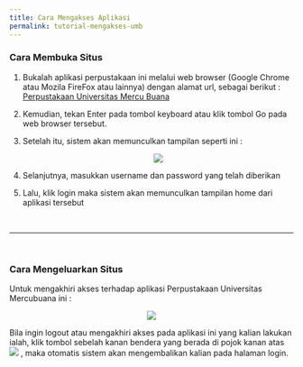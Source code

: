 ```yaml
---
title: Cara Mengakses Aplikasi
permalink: tutorial-mengakses-umb
---
```



### Cara Membuka Situs
1. Bukalah aplikasi perpustakaan ini melalui web browser (Google Chrome atau Mozila FireFox  atau 			   lainnya) dengan alamat url, sebagai berikut :
   [Perpustakaan Universitas Mercu Buana](http://umb.lib-sys.id/)

2. Kemudian, tekan Enter pada tombol keyboard atau klik  tombol Go  pada web browser tersebut.	

3. Setelah itu, sistem akan memunculkan tampilan seperti ini : <center><img src="{{site.baseurl}}/assets/img/login.PNG"></center>

4. Selanjutnya, masukkan username dan password yang telah diberikan

5. Lalu, klik login maka sistem akan memunculkan tampilan home dari aplikasi tersebut

<br>
<hr>
<br>

### Cara Mengeluarkan Situs
Untuk mengakhiri akses terhadap aplikasi Perpustakaan Universitas Mercubuana ini :
<center><img src="{{site.baseurl}}/assets/img/logout1.PNG"></center>

Bila ingin logout atau mengakhiri akses pada aplikasi ini yang kalian lakukan ialah, klik tombol sebelah kanan bendera yang berada di pojok kanan atas <img src="{{site.baseurl}}/assets/img/logout.PNG"> , maka otomatis sistem akan mengembalikan kalian pada halaman login.
